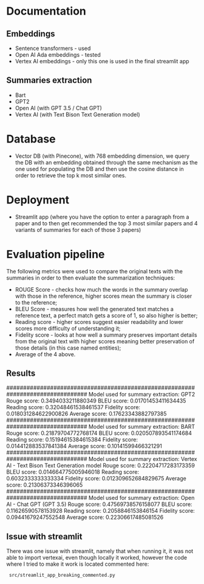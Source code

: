 # Documentation

## Embeddings

- Sentence transformers - used
- Open AI Ada embeddings - tested
- Vertex AI embeddings - only this one is used in the final streamlit app

## Summaries extraction

- Bart
- GPT2
- Open AI (with GPT 3.5 / Chat GPT)
- Vertex AI (with Text Bison Text Generation model)

# Database
- Vector DB (with Pinecone), with 768 embedding dimension, we query the DB with an 
  embedding obtained through the same mechanism as the one used for populating the 
  DB and then use the cosine distance in order to retrieve the top k most similar ones.
 
# Deployment

- Streamlit app (where you have the option to enter a paragraph from a paper and to 
  then get recommended the top 3 most similar papers and 4 variants of summaries for 
  each of those 3 papers)

# Evaluation pipeline

The following metrics were used to compare the original texts with the summaries in 
order to then evaluate the summarization techniques:
- ROUGE Score - checks how much the words in the summary overlap with those in the 
  reference, higher scores mean the summary is closer to the reference;
- BLEU Score - measures how well the generated text matches a reference text, a 
  perfect match gets a score of 1, so also higher is better;
- Reading score - higher scores suggest easier readability and lower scores more 
  difficulty of understanding it;
- Fidelity score - looks at how well a summary preserves important details from the 
 original text with higher scores meaning better preservation of those details (in 
  this case named entities);
- Average of the 4 above.

## Results

################################################################################
Model used for summary extraction: GPT2
Rouge score: 0.3494033211880349
BLEU score: 0.01701453411634435
Reading score: 0.32048461538461537
Fidelity score: 0.018031284622900826
Average score: 0.17623343882797385
################################################################################
Model used for summary extraction: BART
Rouge score: 0.21879704772768174
BLEU score: 0.020507893541174684
Reading score: 0.15194615384615384
Fidelity score: 0.014412883537841384
Average score: 0.10141599466321291
################################################################################
Model used for summary extraction: Vertex AI - Text Bison Text Generation model
Rouge score: 0.22204717283173359
BLEU score: 0.014664775005946018
Reading score: 0.6032333333333334
Fidelity score: 0.012309652684829675
Average score: 0.21306373346396065
################################################################################
Model used for summary extraction: Open AI - Chat GPT (GPT 3.5)
Rouge score: 0.47569738576158077
BLEU score: 0.11626590578153928
Reading score: 0.2058846153846154
Fidelity score: 0.09441679247552548
Average score: 0.22306617485081526


## Issue with streamlit

There was one issue with streamlit, namely that when running it, it was not able to 
import vertexai, even though locally it worked, however the code where I tried to 
make it work is located commented here: 

```bash
 src/streamlit_app_breaking_commented.py
```
